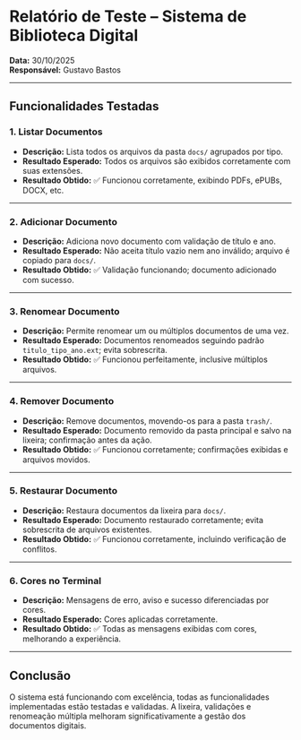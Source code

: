 # Relatório de Teste – Sistema de Biblioteca Digital

**Data:** 30/10/2025  
**Responsável:** Gustavo Bastos  

---

## Funcionalidades Testadas

### 1. Listar Documentos
- **Descrição:** Lista todos os arquivos da pasta `docs/` agrupados por tipo.  
- **Resultado Esperado:** Todos os arquivos são exibidos corretamente com suas extensões.  
- **Resultado Obtido:** ✅ Funcionou corretamente, exibindo PDFs, ePUBs, DOCX, etc.

---

### 2. Adicionar Documento
- **Descrição:** Adiciona novo documento com validação de título e ano.  
- **Resultado Esperado:** Não aceita título vazio nem ano inválido; arquivo é copiado para `docs/`.  
- **Resultado Obtido:** ✅ Validação funcionando; documento adicionado com sucesso.

---

### 3. Renomear Documento
- **Descrição:** Permite renomear um ou múltiplos documentos de uma vez.  
- **Resultado Esperado:** Documentos renomeados seguindo padrão `titulo_tipo_ano.ext`; evita sobrescrita.  
- **Resultado Obtido:** ✅ Funcionou perfeitamente, inclusive múltiplos arquivos.

---

### 4. Remover Documento
- **Descrição:** Remove documentos, movendo-os para a pasta `trash/`.  
- **Resultado Esperado:** Documento removido da pasta principal e salvo na lixeira; confirmação antes da ação.  
- **Resultado Obtido:** ✅ Funcionou corretamente; confirmações exibidas e arquivos movidos.

---

### 5. Restaurar Documento
- **Descrição:** Restaura documentos da lixeira para `docs/`.  
- **Resultado Esperado:** Documento restaurado corretamente; evita sobrescrita de arquivos existentes.  
- **Resultado Obtido:** ✅ Funcionou corretamente, incluindo verificação de conflitos.

---

### 6. Cores no Terminal
- **Descrição:** Mensagens de erro, aviso e sucesso diferenciadas por cores.  
- **Resultado Esperado:** Cores aplicadas corretamente.  
- **Resultado Obtido:** ✅ Todas as mensagens exibidas com cores, melhorando a experiência.

---

## Conclusão
O sistema está funcionando com excelência, todas as funcionalidades implementadas estão testadas e validadas. A lixeira, validações e renomeação múltipla melhoram significativamente a gestão dos documentos digitais.
